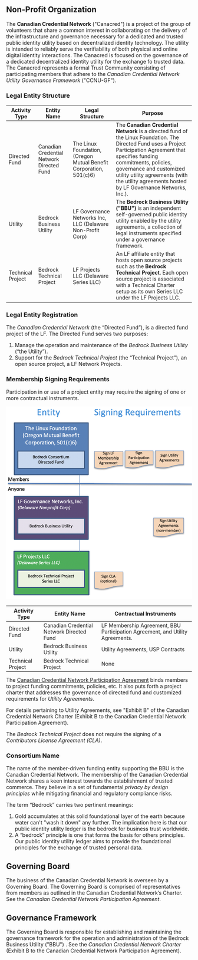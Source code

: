 
## Non-Profit Organization
The **Canadian Credential Network** ("Canacred") is a project of the group of volunteers that share a common interest in collaborating on the delivery of the infrastructure and governance necessary for a dedicated and trusted public identity utility based on decentralized identity technology. The utility is intended to reliably serve the verifiability of both physical and online digital identity interactions. The Canacred is focused on the governance of a dedicated decentralized identity utility for the exchange fo trusted data. The Canacred represents a formal Trust Community consisting of participating members that adhere to the *Canadian Credential Network Utility Governance Framework* ("CCNU-GF").

### Legal Entity Structure
<!--
The [Linux Foundation](https://www.linuxfoundation.org/) (the “LF”) is dedicated to building sustainable ecosystems around open source projects to accelerate technology development and industry adoption. It provides support for open source communities through financial and intellectual resources, infrastructure, services, events, and training. The LF also provides a proven legal structure for the establishment of open source projects as non-profit legal entities for members.

![lf_legal_entity_structure](../img/lf_legal_entity_structure.png)
--->

Activity Type | Entity Name | Legal Structure | Purpose |
| --- | --- | --- | --- |
| Directed Fund | Canadian Credential Network Directed Fund | The Linux Foundation, (Oregon Mutual Benefit Corporation, 501(c)6) | The **Canadian Credential Network** is a directed fund of the Linux Foundation. The Directed Fund uses a Project Participation Agreement that specifies funding commitments, policies, governance and customized utility utility agreements (with the utility agreements hosted by LF Governance Networks, Inc.). |
| Utility | Bedrock Business Utility | LF Governance Networks Inc, LLC (Delaware Non-Profit Corp) | The **Bedrock Business Utility ("BBU")** is an independent self-governed public identity utility enabled by the utility agreements, a collection of legal instruments specified under a governance framework. |
| Technical Project | Bedrock Technical Project | LF Projects LLC (Delaware Series LLC)  | An LF affiliate entity that hosts open source projects such as the **Bedrock Technical Project**. Each open source project is associated with a Technical Charter setup as its own Series LLC under the LF Projects LLC. |

### Legal Entity Registration
The *Canadian Credential Network* (the “Directed Fund”), is a directed fund project of the LF. The Directed Fund serves two purposes:

1. Manage the operation and maintenance of the *Bedrock Business Utility* (“the Utility”).
2. Support for the *Bedrock Technical Project* (the “Technical Project”), an open source project, a LF Network Projects.

### Membership Signing Requirements
Participation in or use of a project entity may require the signing of one or more contractual instruments.

![bbu_signing_reqs](../img/bbu-signing-reqs.png)

| Activity Type | Entity Name | Contractual Instruments |
| --- | --- | --- |
| Directed Fund | Canadian Credential Network Directed Fund | LF Membership Agreement, BBU Participation Agreement, and Utility Agreements. |
| Utility | Bedrock Business Utility | Utility Agreements, USP Contracts |
| Technical Project | Bedrock Technical Project | None |

The [Canadian Credential Network Participation Agreement](../gf_legal/contracts/bbu_partnership_agreement.docx) binds members to project funding commitments, policies, etc. It also puts forth a project charter that addresses the governance of directed fund and customized requirements for *Utility Agreements*.

For details pertaining to Utility Agreements, see "Exhibit B" of the Canadian Credential Network Charter (Exhibit B to the Canadian Credential Network Participation Agreement).

The *Bedrock Technical Project* does not require the signing of a *Contributors License Agreement (CLA)*.

### Consortium Name
The name of the member-driven funding entity supporting the BBU is the Canadian Credential Network. The membership of the Canadian Credential Network shares a keen interest towards the establishment of trusted commerce. They believe in a set of fundamental *privacy by design principles* while mitigating financial and regulatory compliance risks.

The term “Bedrock” carries two pertinent meanings:

1. Gold accumulates at this solid foundational layer of the earth because water can't "wash it down" any further. The implication here is that our public identity utility ledger is the bedrock for business trust worldwide.
2. A “bedrock” principle is one that forms the basis for others principles. Our public identity utility ledger aims to provide the foundational principles for the exchange of trusted personal data.

## Governing Board
The business of the Canadian Credential Network is overseen by a Governing Board.  The Governing Board is comprised of representatives from members as outlined in the Canadian Credential Network’s Charter. See the *Canadian Credential Network Participation Agreement*.

## Governance Framework
The Governing Board is responsible for establishing and maintaining the governance framework for the operation and administration of the Bedrock Business Utility ("BBU") . See the *Canadian Credential Network Charter* (Exhibit B to the Canadian Credential Network Participation Agreement).
